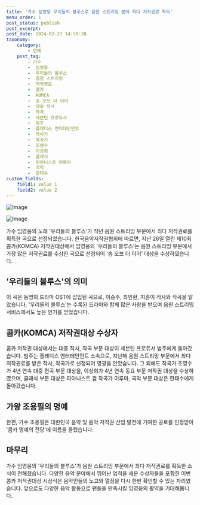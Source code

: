 ```yaml
---
title: '가수 임영웅 우리들의 블루스로 음원 스트리밍 분야 최다 저작권료 획득'
menu_order: 1
post_status: publish
post_excerpt: 
post_date: 2024-02-27 14:50:38
taxonomy:
    category:
        - 연예
    post_tag:
        - 가수
        -  임영웅
        -  우리들의 블루스
        -  음원 스트리밍
        -  저작권료
        -  콤카
        -  KOMCA
        -  송 오브 더 이어
        -  대중 작사
        -  작곡
        -  세븐틴 프로듀서
        -  범주
        -  플레디스 엔터테인먼트
        -  작사가
        -  작곡가
        -  조영수
        -  이상희
        -  클래식
        -  피아니스트 이루마
        -  국악
        -  한태수
custom_fields:
    field1: value 1
    field2: value 2
---
```


![Image](https://ssl.pstatic.net/mimgnews/image/213/2024/02/26/0001287526_001_20240226182601297.jpg?type=w540)

![Image](https://mimgnews.pstatic.net/image/213/2024/02/26/0001287526_002_20240226182601493.jpg?type=w540)

가수 임영웅의 노래 '우리들의 블루스'가 작년 음원 스트리밍 부문에서 최다 저작권료를 획득한 곡으로 선정되었습니다. 한국음악저작권협회에 따르면, 지난 26일 열린 제10회 콤카(KOMCA) 저작권대상에서 임영웅의 '우리들의 블루스'는 음원 스트리밍 부문에서 가장 많은 저작권료를 수상한 곡으로 선정되어 '송 오브 더 이어' 대상을 수상하였습니다.
## '우리들의 블루스'의 의미
이 곡은 동명의 드라마 OST에 삽입된 곡으로, 이승주, 최인환, 지훈이 작사와 작곡을 맡았습니다. '우리들의 블루스'는 수록된 드라마와 함께 많은 사랑을 받으며 음원 스트리밍 서비스에서도 높은 인기를 얻었습니다.
## 콤카(KOMCA) 저작권대상 수상자
콤카 저작권 대상에서는 대중 작사, 작곡 부문 대상이 세븐틴 프로듀서 범주에게 돌아갔습니다. 범주는 플레디스 엔터테인먼트 소속으로, 지난해 음원 스트리밍 부문에서 최다 저작권료를 받은 작사, 작곡가로 선정되어 영광을 안았습니다. 그 외에도 작곡가 조영수가 4년 연속 대중 편곡 부문 대상을, 이상희가 4년 연속 동요 부문 저작권 대상을 수상하였으며, 클래식 부문 대상은 피아니스트 겸 작곡가 이루마, 국악 부문 대상은 한태수에게 돌아갔습니다.
## 가왕 조용필의 명예
한편, 가수 조용필은 대한민국 음악 및 음악 저작권 산업 발전에 기여한 공로를 인정받아 '콤카 명예의 전당'에 이름을 올렸습니다.
## 마무리
가수 임영웅의 '우리들의 블루스'가 음원 스트리밍 부문에서 최다 저작권료를 획득한 소식이 전해졌습니다. 다양한 음악 분야에서 뛰어난 업적을 세운 수상자들을 포함한 이번 콤카 저작권대상 시상식은 음악인들의 노고와 열정을 다시 한번 확인할 수 있는 자리였습니다. 앞으로도 다양한 음악 활동으로 팬들을 만족시킬 임영웅의 활약을 기대해봅니다.
